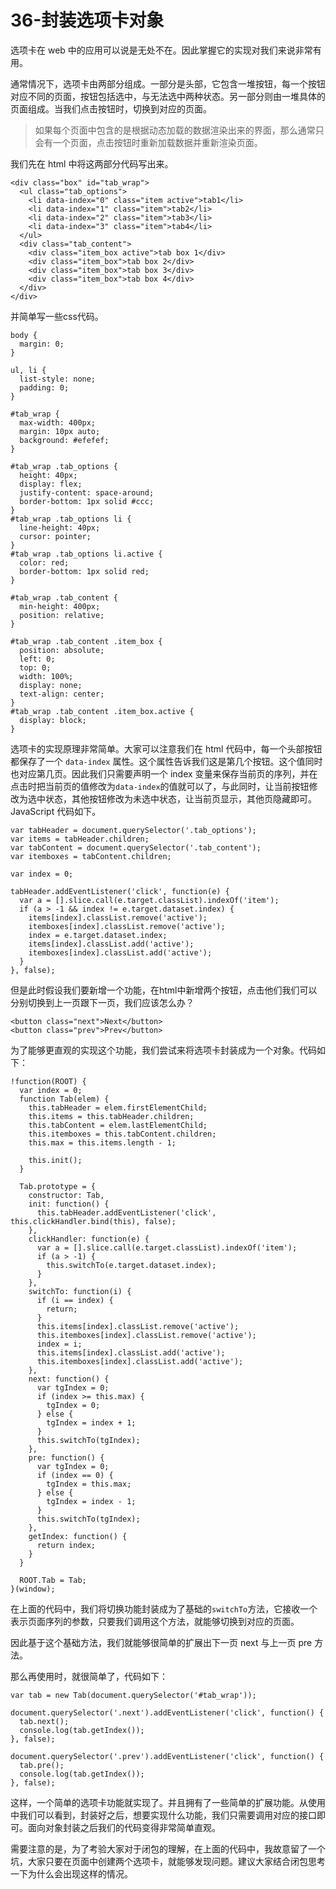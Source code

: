 # 36-封装选项卡对象

选项卡在 web 中的应用可以说是无处不在。因此掌握它的实现对我们来说非常有用。

通常情况下，选项卡由两部分组成。一部分是头部，它包含一堆按钮，每一个按钮对应不同的页面，按钮包括选中，与无法选中两种状态。另一部分则由一堆具体的页面组成。当我们点击按钮时，切换到对应的页面。

> 如果每个页面中包含的是根据动态加载的数据渲染出来的界面，那么通常只会有一个页面，点击按钮时重新加载数据并重新渲染页面。

我们先在 html 中将这两部分代码写出来。

```
<div class="box" id="tab_wrap">
  <ul class="tab_options">
    <li data-index="0" class="item active">tab1</li>
    <li data-index="1" class="item">tab2</li>
    <li data-index="2" class="item">tab3</li>
    <li data-index="3" class="item">tab4</li>
  </ul>
  <div class="tab_content">
    <div class="item_box active">tab box 1</div>
    <div class="item_box">tab box 2</div>
    <div class="item_box">tab box 3</div>
    <div class="item_box">tab box 4</div>
  </div>
</div>
```

并简单写一些css代码。

```
body {
  margin: 0;
}

ul, li {
  list-style: none;
  padding: 0;
}

#tab_wrap {
  max-width: 400px;
  margin: 10px auto;
  background: #efefef;
}

#tab_wrap .tab_options {
  height: 40px;
  display: flex;
  justify-content: space-around;
  border-bottom: 1px solid #ccc;
}
#tab_wrap .tab_options li {
  line-height: 40px;
  cursor: pointer;
}
#tab_wrap .tab_options li.active {
  color: red;
  border-bottom: 1px solid red;
}

#tab_wrap .tab_content {
  min-height: 400px;
  position: relative;
}

#tab_wrap .tab_content .item_box {
  position: absolute;
  left: 0;
  top: 0;
  width: 100%;
  display: none;
  text-align: center;
}
#tab_wrap .tab_content .item_box.active {
  display: block;
}
```

选项卡的实现原理非常简单。大家可以注意我们在 html 代码中，每一个头部按钮都保存了一个 `data-index` 属性。这个属性告诉我们这是第几个按钮。这个值同时也对应第几页。因此我们只需要声明一个 index 变量来保存当前页的序列，并在点击时把当前页的值修改为`data-index`的值就可以了，与此同时，让当前按钮修改为选中状态，其他按钮修改为未选中状态，让当前页显示，其他页隐藏即可。JavaScript 代码如下。

```
var tabHeader = document.querySelector('.tab_options');
var items = tabHeader.children;
var tabContent = document.querySelector('.tab_content');
var itemboxes = tabContent.children;

var index = 0;

tabHeader.addEventListener('click', function(e) {
  var a = [].slice.call(e.target.classList).indexOf('item');
  if (a > -1 && index != e.target.dataset.index) {
    items[index].classList.remove('active');
    itemboxes[index].classList.remove('active');
    index = e.target.dataset.index;
    items[index].classList.add('active');
    itemboxes[index].classList.add('active');
  }
}, false);
```

但是此时假设我们要新增一个功能，在html中新增两个按钮，点击他们我们可以分别切换到上一页跟下一页，我们应该怎么办？

```
<button class="next">Next</button>
<button class="prev">Prev</button>
```

为了能够更直观的实现这个功能，我们尝试来将选项卡封装成为一个对象。代码如下：

```
!function(ROOT) {
  var index = 0;
  function Tab(elem) {
    this.tabHeader = elem.firstElementChild;
    this.items = this.tabHeader.children;
    this.tabContent = elem.lastElementChild;
    this.itemboxes = this.tabContent.children;
    this.max = this.items.length - 1;

    this.init();
  }

  Tab.prototype = {
    constructor: Tab,
    init: function() {
      this.tabHeader.addEventListener('click', this.clickHandler.bind(this), false);
    },
    clickHandler: function(e) {
      var a = [].slice.call(e.target.classList).indexOf('item');
      if (a > -1) {
        this.switchTo(e.target.dataset.index);
      }
    },
    switchTo: function(i) {
      if (i == index) {
        return;
      }
      this.items[index].classList.remove('active');
      this.itemboxes[index].classList.remove('active');
      index = i;
      this.items[index].classList.add('active');
      this.itemboxes[index].classList.add('active');
    },
    next: function() {
      var tgIndex = 0;
      if (index >= this.max) {
        tgIndex = 0;
      } else {
        tgIndex = index + 1;
      }
      this.switchTo(tgIndex);
    },
    pre: function() {
      var tgIndex = 0;
      if (index == 0) {
        tgIndex = this.max;
      } else {
        tgIndex = index - 1;
      }
      this.switchTo(tgIndex);
    },
    getIndex: function() {
      return index;
    }
  }

  ROOT.Tab = Tab;
}(window);
```

在上面的代码中，我们将切换功能封装成为了基础的`switchTo`方法，它接收一个表示页面序列的参数，只要我们调用这个方法，就能够切换到对应的页面。

因此基于这个基础方法，我们就能够很简单的扩展出下一页 next 与上一页 pre 方法。

那么再使用时，就很简单了，代码如下：

```
var tab = new Tab(document.querySelector('#tab_wrap'));

document.querySelector('.next').addEventListener('click', function() {
  tab.next();
  console.log(tab.getIndex());
}, false);

document.querySelector('.prev').addEventListener('click', function() {
  tab.pre();
  console.log(tab.getIndex());
}, false);
```

这样，一个简单的选项卡功能就实现了。并且拥有了一些简单的扩展功能。从使用中我们可以看到，封装好之后，想要实现什么功能，我们只需要调用对应的接口即可。面向对象封装之后我们的代码变得非常简单直观。

需要注意的是，为了考验大家对于闭包的理解，在上面的代码中，我故意留了一个坑，大家只要在页面中创建两个选项卡，就能够发现问题。建议大家结合闭包思考一下为什么会出现这样的情况。
